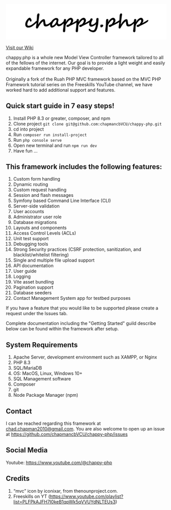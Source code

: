 <div style="text-align: center;">
  <img src="assets/logo.png" alt="Chappy.php logo">
</div>


[Visit our Wiki](https://chapmancbvcu.github.io/chappy-php-starter/)


chappy.php is a whole new Model View Controller framework tailored to all of the fellows of the internet. Our goal is to provide a light weight and easily expandable framework for any PHP developer. 
<br>
<br>
Originally a fork of the Ruah PHP MVC framework based on the MVC PHP Framework tutorial series on the Freeskills YouTube channel, we have worked hard to add additional support and features.  

## Quick start guide in 7 easy steps!
1. Install PHP 8.3 or greater, composer, and npm
2. Clone project `git clone git@github.com:chapmancbVCU/chappy-php.git`
3. cd into project
4. Run `composer run install-project`
5. Run `php console serve`
6. Open new terminal and run `npm run dev`
7. Have fun ...


## This framework includes the following features:
1. Custom form handling
2. Dynamic routing
3. Custom request handling
4. Session and flash messages
5. Symfony based Command Line Interface (CLI)
6. Server-side validation
7. User accounts
8. Administrator user role
9. Database migrations
10. Layouts and components
11. Access Control Levels (ACLs)
12. Unit test support
13. Debugging tools
14. Strong Security practices (CSRF protection, sanitization, and blacklist/whitelist filtering)
15. Single and multiple file upload support
16. API documentation
17. User guide
18. Logging
19. Vite asset bundling
20. Pagination support
21. Database seeders
22. Contact Management System app for testbed purposes

If you have a feature that you would like to be supported please create a request under the Issues tab.

Complete documentation including the "Getting Started" guild describe below can be found within the framework after setup.

## System Requirements
1. Apache Server, development environment such as XAMPP, or Nginx
2. PHP 8.3
3. SQL/MariaDB
4. OS: MacOS, Linux, Windows 10+
5. SQL Management software
6. Composer
7. git
8. Node Package Manager (npm)

## Contact
I can be reached regarding this framework at chad.chapman2010@gmail.com.  You are also welcome to open up an issue at https://github.com/chapmancbVCU/chappy-php/issues

## Social Media
Youtube: https://www.youtube.com/@chappy-php

## Credits
1. “mvc” icon by iconixar, from thenounproject.com.
2. Freeskills on YT (https://www.youtube.com/playlist?list=PLFPkAJFH7I0keB1qpWk5qVVUYdNLTEUs3)

